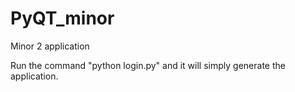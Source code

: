 # PyQT_minor
Minor 2 application

Run the command "python login.py" and it will simply generate the application.
